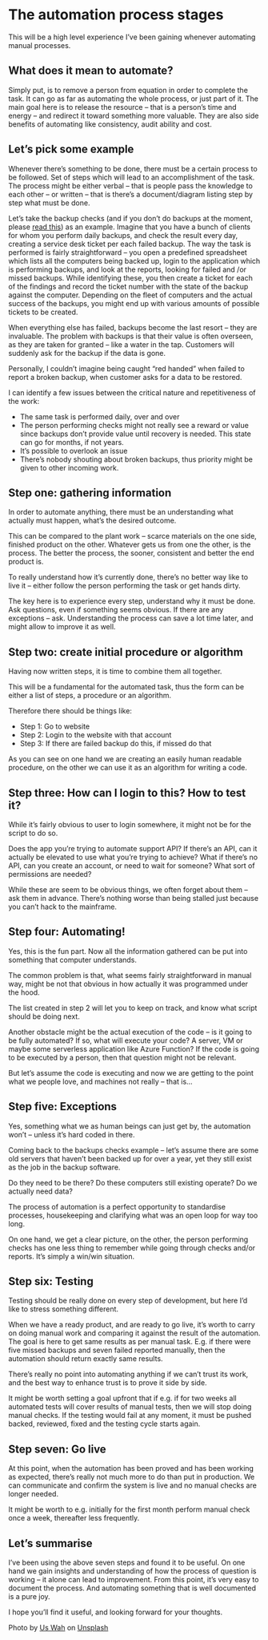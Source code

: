 # The automation process stages

This will be a high level experience I&#8217;ve been gaining whenever automating manual processes.

## What does it mean to automate?

Simply put, is to remove a person from equation in order to complete the task. It can go as far as automating the whole process, or just part of it. The main goal here is to release the resource &#8211; that is a person&#8217;s time and energy &#8211; and redirect it toward something more valuable. They are also side benefits of automating like consistency, audit ability and cost.

## Let&#8217;s pick some example

Whenever there&#8217;s something to be done, there must be a certain process to be followed. Set of steps which will lead to an accomplishment of the task. The process might be either verbal &#8211; that is people pass the knowledge to each other &#8211; or written &#8211; that is there&#8217;s a document/diagram listing step by step what must be done.

Let&#8217;s take the backup checks (and if you don&#8217;t do backups at the moment, please <a aria-label="read this (opens in a new tab)" rel="noreferrer noopener" href="https://kamilpro.com/do-you-even-back-up/" target="_blank">read this</a>) as an example. Imagine that you have a bunch of clients for whom you perform daily backups, and check the result every day, creating a service desk ticket per each failed backup. The way the task is performed is fairly straightforward &#8211; you open a predefined spreadsheet which lists all the computers being backed up, login to the application which is performing backups, and look at the reports, looking for failed and /or missed backups. While identifying these, you then create a ticket for each of the findings and record the ticket number with the state of the backup against the computer. Depending on the fleet of computers and the actual success of the backups, you might end up with various amounts of possible tickets to be created. 

When everything else has failed, backups become the last resort &#8211; they are invaluable. The problem with backups is that their value is often overseen, as they are taken for granted &#8211; like a water in the tap. Customers will suddenly ask for the backup if the data is gone.

Personally, I couldn&#8217;t imagine being caught &#8220;red handed&#8221; when failed to report a broken backup, when customer asks for a data to be restored. 

I can identify a few issues between the critical nature and repetitiveness of the work:

  * The same task is performed daily, over and over
  * The person performing checks might not really see a reward or value since backups don&#8217;t provide value until recovery is needed. This state can go for months, if not years.
  * It&#8217;s possible to overlook an issue
  * There&#8217;s nobody shouting about broken backups, thus priority might be given to other incoming work.

## Step one: gathering information

In order to automate anything, there must be an understanding what actually must happen, what&#8217;s the desired outcome. 

This can be compared to the plant work &#8211; scarce materials on the one side, finished product on the other. Whatever gets us from one the other, is the process. The better the process, the sooner, consistent and better the end product is. 

To really understand how it&#8217;s currently done, there&#8217;s no better way like to live it &#8211; either follow the person performing the task or get hands dirty.

The key here is to experience every step, understand why it must be done. Ask questions, even if something seems obvious. If there are any exceptions &#8211; ask. Understanding the process can save a lot time later, and might allow to improve it as well.

## Step two: create initial procedure or algorithm

Having now written steps, it is time to combine them all together. 

This will be a fundamental for the automated task, thus the form can be either a list of steps, a procedure or an algorithm. 

Therefore there should be things like:

  * Step 1: Go to website
  * Step 2: Login to the website with that account
  * Step 3: If there are failed backup do this, if missed do that 

As you can see on one hand we are creating an easily human readable procedure, on the other we can use it as an algorithm for writing a code.

## Step three: How can I login to this? How to test it?

While it&#8217;s fairly obvious to user to login somewhere, it might not be for the script to do so. 

Does the app you&#8217;re trying to automate support API? If there&#8217;s an API, can it actually be elevated to use what you&#8217;re trying to achieve? What if there&#8217;s no API, can you create an account, or need to wait for someone? What sort of permissions are needed?

While these are seem to be obvious things, we often forget about them &#8211; ask them in advance. There&#8217;s nothing worse than being stalled just because you can&#8217;t hack to the mainframe.

## Step four: Automating!

Yes, this is the fun part. Now all the information gathered can be put into something that computer understands. 

The common problem is that, what seems fairly straightforward in manual way, might be not that obvious in how actually it was programmed under the hood.

The list created in step 2 will let you to keep on track, and know what script should be doing next.

Another obstacle might be the actual execution of the code &#8211; is it going to be fully automated? If so, what will execute your code? A server, VM or maybe some serverless application like Azure Function? If the code is going to be executed by a person, then that question might not be relevant.

But let&#8217;s assume the code is executing and now we are getting to the point what we people love, and machines not really &#8211; that is&#8230;

## Step five: Exceptions

Yes, something what we as human beings can just get by, the automation won&#8217;t &#8211; unless it&#8217;s hard coded in there. 

Coming back to the backups checks example &#8211; let&#8217;s assume there are some old servers that haven&#8217;t been backed up for over a year, yet they still exist as the job in the backup software.

Do they need to be there? Do these computers still existing operate? Do we actually need data?

The process of automation is a perfect opportunity to standardise processes, housekeeping and clarifying what was an open loop for way too long.

On one hand, we get a clear picture, on the other, the person performing checks has one less thing to remember while going through checks and/or reports. It&#8217;s simply a win/win situation.

## Step six: Testing

Testing should be really done on every step of development, but here I&#8217;d like to stress something different.

When we have a ready product, and are ready to go live, it&#8217;s worth to carry on doing manual work and comparing it against the result of the automation. The goal is here to get same results as per manual task. E.g. if there were five missed backups and seven failed reported manually, then the automation should return exactly same results.

There&#8217;s really no point into automating anything if we can&#8217;t trust its work, and the best way to enhance trust is to prove it side by side.

It might be worth setting a goal upfront that if e.g. if for two weeks all automated tests will cover results of manual tests, then we will stop doing manual checks. If the testing would fail at any moment, it must be pushed backed, reviewed, fixed and the testing cycle starts again.

## Step seven: Go live

At this point, when the automation has been proved and has been working as expected, there&#8217;s really not much more to do than put in production. We can communicate and confirm the system is live and no manual checks are longer needed.

It might be worth to e.g. initially for the first month perform manual check once a week, thereafter less frequently.

## Let&#8217;s summarise

I&#8217;ve been using the above seven steps and found it to be useful. On one hand we gain insights and understanding of how the process of question is working &#8211; it alone can lead to improvement. From this point, it&#8217;s very easy to document the process. And automating something that is well documented is a pure joy. 

I hope you&#8217;ll find it useful, and looking forward for your thoughts.

Photo by [Us Wah][1] on [Unsplash][2]

 [1]: https://unsplash.com/@uswah?utm_source=unsplash&utm_medium=referral&utm_content=creditCopyText
 [2]: https://unsplash.com/search/photos/press?utm_source=unsplash&utm_medium=referral&utm_content=creditCopyText


